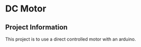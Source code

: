 # DC Motor

## Project Information

This project is to use a direct controlled motor with an arduino.
